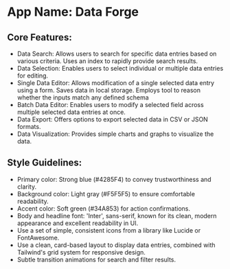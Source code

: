 # **App Name**: Data Forge

## Core Features:

- Data Search: Allows users to search for specific data entries based on various criteria. Uses an index to rapidly provide search results.
- Data Selection: Enables users to select individual or multiple data entries for editing.
- Single Data Editor: Allows modification of a single selected data entry using a form. Saves data in local storage. Employs tool to reason whether the inputs match any defined schema
- Batch Data Editor: Enables users to modify a selected field across multiple selected data entries at once.
- Data Export: Offers options to export selected data in CSV or JSON formats.
- Data Visualization: Provides simple charts and graphs to visualize the data.

## Style Guidelines:

- Primary color: Strong blue (#4285F4) to convey trustworthiness and clarity.
- Background color: Light gray (#F5F5F5) to ensure comfortable readability.
- Accent color: Soft green (#34A853) for action confirmations.
- Body and headline font: 'Inter', sans-serif, known for its clean, modern appearance and excellent readability in UI.
- Use a set of simple, consistent icons from a library like Lucide or FontAwesome.
- Use a clean, card-based layout to display data entries, combined with Tailwind's grid system for responsive design.
- Subtle transition animations for search and filter results.